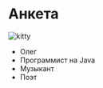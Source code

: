 # Анкета
![kitty](https://mobimg.b-cdn.net/v3/fetch/c4/c493aac67877288476b0fc52d55f55cf.jpeg?w=1470&r=0.5625)
- Олег
- Программист на Java
- Музыкант
- Поэт